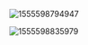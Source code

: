 ![1555598794947](C:\Users\DYY\AppData\Roaming\Typora\typora-user-images\1555598794947.png)

![1555598835979](C:\Users\DYY\AppData\Roaming\Typora\typora-user-images\1555598835979.png)

```

```

